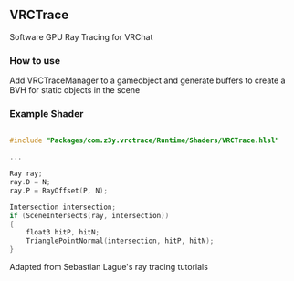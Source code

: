 ## VRCTrace

Software GPU Ray Tracing for VRChat

### How to use

Add VRCTraceManager to a gameobject and generate buffers to create a BVH for static objects in the scene

### Example Shader

```c

#include "Packages/com.z3y.vrctrace/Runtime/Shaders/VRCTrace.hlsl"

...

Ray ray;
ray.D = N;
ray.P = RayOffset(P, N);

Intersection intersection;
if (SceneIntersects(ray, intersection))
{
    float3 hitP, hitN;
    TrianglePointNormal(intersection, hitP, hitN);
}
```

Adapted from Sebastian Lague's ray tracing tutorials
